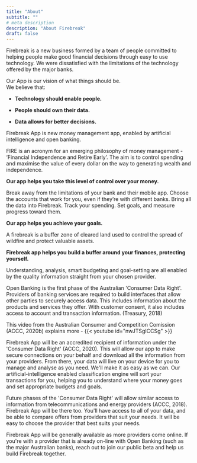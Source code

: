 ```yaml
---
title: "About"
subtitle: ""
# meta description
description: "About Firebreak"
draft: false
---
```


Firebreak is a new business formed by a team of people committed to helping people make good financial decisions through easy to use technology. We were dissatisfied with the limitations of the technology offered by the major banks. 

Our App is our vision of what things should be. 
<br> We believe that: 

* **Technology should enable people.**

* **People should own their data.**

* **Data allows for better decisions.**

Firebreak App is new money management app, enabled by artificial intelligence and open banking. 

FIRE is an acronym for an emerging philosophy of money management - ‘Financial Independence and Retire Early’. The aim is to control spending and maximise the value of every dollar on the way to generating wealth and independence. 

**Our app helps you take this level of control over your money.**

Break away from the limitations of your bank and their mobile app. Choose the accounts that work for you, even if they’re with different banks. Bring all the data into Firebreak. Track your spending. Set goals, and measure progress toward them. 

**Our app helps you achieve your goals.** 

A firebreak is a buffer zone of cleared land used to control the spread of wildfire and protect valuable assets. 
 
**Firebreak app helps you build a buffer around your finances, protecting yourself.** 

 Understanding, analysis, smart budgeting and goal-setting are all enabled by the quality information straight from your chosen provider.

Open Banking is the first phase of the Australian 'Consumer Data Right'. Providers of banking services are required to build interfaces that allow other parties to securely access data. This includes information about the products and services they offer. With customer consent, it also includes access to account and transaction information. (Treasury, 2018)

This video from the Australian Consumer and Competition Comission (ACCC, 2020b) explains more -
{{< youtube id="nwJTSgICCSg" >}}

Firebreak App will be an accredited recipient of information under the 'Consumer Data Right' (ACCC, 2020). This will allow our app to make secure connections on your behalf and download all the information from your providers. From there, your data will live on your device for you to manage and analyse as you need. We'll make it as easy as we can. Our artificial-intelligence enabled classification engine will sort your transactions for you, helping you to understand where your money goes and set appropriate budgets and goals. 

Future phases of the 'Consumer Data Right' will allow similar access to information from telecommunications and energy providers (ACCC, 2018). Firebreak App will be there too. You'll have access to all of your data, and be able to compare offers from providers that suit your needs. It will be easy to choose the provider that best suits your needs.

Firebreak App will be generally available as more providers come online. If you're with a provider that is already on-line with Open Banking (such as the major Australian banks), reach out to join our public beta and help us build Firebreak together. 

